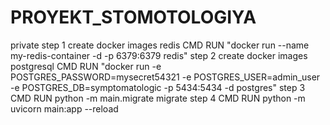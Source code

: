 # PROYEKT_STOMOTOLOGIYA
private
step 1 create docker images redis CMD RUN "docker run --name my-redis-container -d -p 6379:6379 redis"
step 2 create docker images postgresql CMD RUN "docker run -e POSTGRES_PASSWORD=mysecret54321 -e POSTGRES_USER=admin_user -e POSTGRES_DB=symptomatologic -p 5434:5434 -d postgres"
step 3 CMD RUN python -m main.migrate migrate 
step 4 CMD RUN python -m uvicorn main:app --reload
